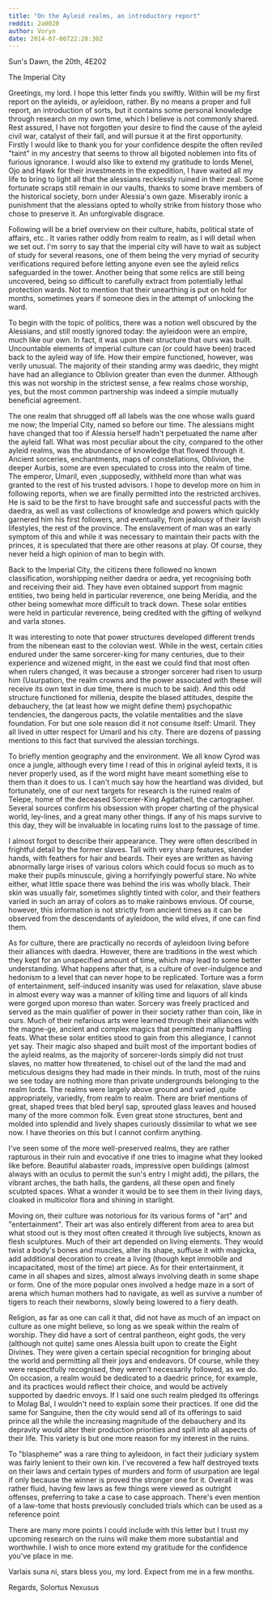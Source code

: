 ```yaml
---
title: "On the Ayleid realms, an introductory report"
reddit: 2a0020
author: Voryn
date: 2014-07-06T22:28:30Z
---
```


Sun's Dawn, the 20th, 4E202                                    

The Imperial City                           

Greetings, my lord. I hope this letter finds you swiftly. Within will be my first report on the ayleids, or ayleidoon, rather. By no means a proper and full report, an introduction of sorts, but it contains some personal knowledge through research on my own time, which I believe is not commonly shared. Rest assured, I have not forgotten your desire to find the cause of the ayleid civil war, catalyst of their fall, and will pursue it at the first opportunity.
Firstly I would like to thank you for your confidence despite the often reviled "taint" in my ancestry that seems to throw all bigoted noblemen into fits of furious ignorance.
 I would also like to extend my gratitude to lords Menel, Ojo and Hawk for their investments in the expedition, I have waited all my life to bring to light all that the alessians recklessly ruined in their zeal. Some fortunate scraps still remain in our vaults, thanks to some brave members of the historical society, born under Alessia's own gaze. Miserably ironic a punishment that the alessians opted to wholly strike from history those who chose to preserve it. An unforgivable disgrace. 

Following will be a brief overview on their culture, habits, political state of affairs, etc.. It varies rather oddly from realm to realm, as I will detail when we set out. I'm sorry to say that the imperial city will have to wait as subject of study for several reasons, one of them being the very myriad of security verifications required before letting anyone even see the ayleid relics safeguarded in the tower. Another being that some relics are still being uncovered, being so difficult to carefully extract from potentially lethal protection wards. Not to mention that their unearthing is put on hold for months, sometimes years if someone dies in the attempt of unlocking the ward.

To begin with the topic of politics, there was a notion well obscured by the Alessians, and still mostly ignored today: the ayleidoon were an empire, much like our own. In fact, it was upon their structure that ours was built. 
Uncountable elements of imperial culture can (or could have been) traced back to the ayleid way of life. How their empire functioned, however, was verily unusual. The majority of their standing army was daedric, they might have had an allegiance to Oblivion greater than even the dunmer. Although this was not worship in the strictest sense, a few realms chose worship, yes, but the most common partnership was indeed a simple mutually beneficial agreement. 

The one realm that shrugged off all labels was the one whose walls guard me now; the Imperial City, named so before our time. The alessians might have changed that too if Alessia herself hadn't perpetuated the name after the ayleid fall. What was most peculiar about the city, compared to the other ayleid realms, was the abundance of knowledge that flowed through it. Ancient sorceries, enchantments, maps of constellations, Oblivion, the deeper Aurbis, some are even speculated to cross into the realm of time. The emperor, Umaril, even ,supposedly, withheld more than what was granted to the rest of his trusted advisors. I hope to develop more on him in following reports, when we are finally permitted into the restricted archives.
 He is said to be the first to have brought safe and successful pacts with the daedra, as well as vast collections of knowledge and powers which quickly garnered him his first followers, and eventually, from jealousy of their lavish lifestyles, the rest of the province. The enslavement of man was an early symptom of this and while it was necessary to maintain their pacts with the princes, it is speculated that there are other reasons at play. Of course, they never held a high opinion of man to begin with.

Back to the Imperial City, the citizens there followed no known classification, worshipping neither daedra or aedra, yet recognising both and receiving their aid. They have even obtained support from magnic entities, two being held in particular reverence, one being Meridia, and the other being somewhat more difficult to track down. These solar entities were held in particular reverence, being credited with the gifting of welkynd and varla stones.

It was interesting to note that power structures developed different trends from the nibenean east to the colovian west. While in the west, certain cities endured under the same sorcerer-king for many centuries, due to their experience and wizened might, in the east we could find that most often when rulers changed, it was because a stronger sorcerer had risen to usurp him (Usurpation, the realm crowns and the power associated with these will receive its own text in due time, there is much to be said). 
And this odd structure functioned for millenia, despite the blased attitudes, despite the debauchery, the (at least how we might define them) psychopathic tendencies, the dangerous pacts, the volatile mentalities and the slave foundation. For but one sole reason did it not consume itself: Umaril. They all lived in utter respect for Umaril and his city. There are dozens of passing mentions to this fact that survived the alessian torchings. 

To briefly mention geography and the environment. We all know Cyrod was once a jungle, although every time I read of this in original ayleid texts, it is never properly used, as if the word might have meant something else to them than it does to us. I can't much say how the heartland was divided, but fortunately, one of our next targets for research is the ruined realm of Telepe, home of the deceased Sorcerer-King Agdatheil, the cartographer. Several sources confirm his obsession with proper charting of the physical world, ley-lines, and a great many other things. If any of his maps survive to this day, they will be invaluable in locating ruins lost to the passage of time.

I almost forgot to describe their appearance. They were often described in frightful detail by the former slaves. Tall with very sharp features, slender hands, with feathers for hair and beards. Their eyes are written as having abnormally large irises of various colors which could focus so much as to make their pupils minuscule, giving a horrifyingly powerful stare. No white either, what little space there was behind the iris was wholly black. Their skin was usually fair, sometimes slightly tinted with color, and their feathers varied in such an array of colors as to make rainbows envious. Of course, however, this information is not strictly from ancient times as it can be observed from the descendants of ayleidoon, the wild elves, if one can find them.

As for culture, there are practically no records of ayleidoon living before their alliances with daedra. However, there are traditions in the west which they kept for an unspecified amount of time, which may lead to some better understanding. What happens after that, is a culture of over-indulgence and hedonism to a level that can never hope to be replicated. 
Torture was a form of entertainment, self-induced insanity was used for relaxation, slave abuse in almost every way was a manner of killing time and liquors of all kinds were gorged upon moreso than water. Sorcery was freely practiced and served as the main qualifier of power in their society rather than coin, like in ours. Much of their nefarious arts were learned through their alliances with the magne-ge, ancient and complex magics that permitted many baffling feats. What these solar entities stood to gain from this allegiance, I cannot yet say. 
Their magic also shaped and built most of the important bodies of the ayleid realms, as the majority of sorcerer-lords simply did not trust slaves, no matter how threatened,  to chisel out of the land the mad and meticulous designs they had made in their minds. In truth, most of the ruins we see today are nothing more than private undergrounds belonging to the realm lords. 
The realms were largely above ground and varied ,quite appropriately, variedly, from realm to realm. 
There are brief mentions of great, shaped trees that bled beryl sap, sprouted glass leaves and housed many of the more common folk. Even great stone structures, bent and molded into splendid and lively shapes curiously dissimilar to what we see now. I have theories on this but I cannot confirm anything. 

I've seen some of the more well-preserved realms, they are  rather rapturous in their ruin and evocative if one tries to imagine what they looked like before. Beautiful  alabaster roads, impressive open buildings (almost always with an oculus to permit the sun's entry I might add), the pillars, the vibrant arches, the bath halls, the gardens, all these open and finely sculpted spaces. What a wonder it would be to see them in their living days, cloaked in multicolor flora and shining in starlight.

Moving on, their culture was notorious for its various forms of "art" and "entertainment". Their art was also entirely different from area to area but what stood out is they most often created it through live subjects, known as flesh sculptures. Much of their art depended on living elements. They would twist a body's bones and muscles, alter its shape, suffuse it with magicka, add additional decoration to create a living (though kept immobile and incapacitated, most of the time) art piece. 
As for their entertainment, it came in all shapes and sizes, almost always involving death in some shape or form. One of the more popular ones involved a hedge maze in a sort of arena which human mothers had to navigate, as well as survive a number of tigers to reach their newborns, slowly being lowered to a fiery death. 

Religion, as far as one can call it that, did not have as much of an impact on culture as one might believe, so long as we speak within the realm of worship. 
They did have a sort of central pantheon, eight gods, the very (although not quite) same ones Alessia built upon to create the Eight Divines. They were given a certain special recognition for bringing about the world and permitting all their joys and endeavors. Of course, while they were respectfully recognised, they weren't necessarily followed, as we do. 
On occasion, a realm would be dedicated to a daedric prince, for example, and its practices would reflect their choice, and would be actively supported by daedric envoys. If I said one such realm pledged its offerings to Molag Bal, I wouldn't need to explain some their practices. If one did the same for Sanguine, then the city would send all of its offerings to said prince all the while the increasing magnitude of the debauchery and its depravity would alter their production priorities and spill into all aspects of their life. This variety is but one more reason for my interest in the ruins.

To "blaspheme" was a rare thing to ayleidoon, in fact their judiciary system was fairly lenient to their own kin. I've recovered a few half destroyed texts on their laws and certain types of murders and form of usurpation are legal if only because the winner is proved the stronger one for it. Overall it was rather fluid, having few laws as few things were viewed as outright offenses, preferring to take a case to case approach. There's even mention of a law-tome that hosts previously concluded trials which can be used as a reference point 

There are many more points I could include with this letter but I trust my upcoming research on the ruins will make them more substantial and worthwhile. I wish to once more extend my gratitude for the confidence you've place in me.

Varlais suna ni, stars bless you, my lord. Expect from me in a few months.

Regards, 
Solortus Nexusus
